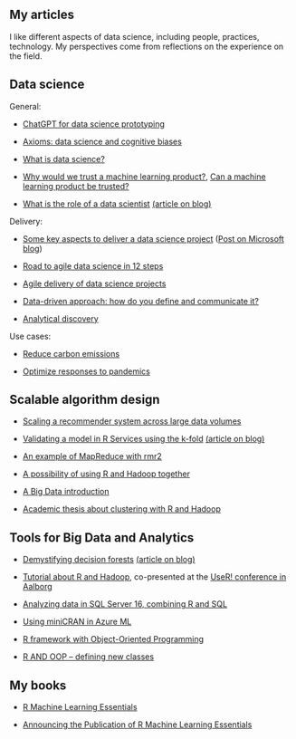 
## My articles

I like different aspects of data science, including people, practices, technology. My perspectives come from reflections on the experience on the field.


## Data science



General:

- [ChatGPT for data science prototyping](../articles/dsdelivery/gpt3.md)

- [Axioms: data science and cognitive biases](../articles/dsgeneral/axioms.md)

- [What is data science?](../articles/dsgeneral/dsgeneral.md)

- [Why would we trust a machine learning product?](../articles/dsgeneral/mltrust.md), [Can a machine learning product be trusted?](https://blogs.msdn.microsoft.com/data_insights_global_practice/2018/11/13/can-a-machine-learning-product-be-trusted/) 

- [What is the role of a data scientist](https://blogs.msdn.microsoft.com/data_insights_global_practice/2017/02/23/what-is-the-role-of-a-data-scientist/) [(article on blog)](../articles/dsgeneral/dsrole.md)


Delivery:

- [Some key aspects to deliver a data science project](../articles/dsdelivery/dsdelivery.md) ([Post on Microsoft blog](https://blogs.msdn.microsoft.com/data_insights_global_practice/2018/09/04/1055/))

- [Road to agile data science in 12 steps](../articles/dsdelivery/agile-data-science.pdf)

- [Agile delivery of data science projects](../articles/dsdelivery/dsscrum.md)

- [Data-driven approach: how do you define and communicate it?](../articles/dsdelivery/dsapproaches.md)

- [Analytical discovery](../articles/dsdelivery/dsus_analytical_discovery.md)


Use cases:

- [Reduce carbon emissions](../articles/usecases/co2emissions.md)

- [Optimize responses to pandemics](../articles/usecases/pandemics.md)



## Scalable algorithm design

- [Scaling a recommender system across large data volumes](https://blogs.msdn.microsoft.com/data_insights_global_practice/2016/08/08/scaling-a-recommender-system-across-large-data-volumes/)

- [Validating a model in R Services using the k-fold](https://blogs.msdn.microsoft.com/data_insights_global_practice/2016/07/08/validating-a-model-in-r-services-using-the-k-fold-4/) [(article on blog)](../articles/techniques/kfold.md)

- [An example of MapReduce with rmr2](http://www.r-bloggers.com/an-example-of-mapreduce-with-rmr2/)

- [A possibility of using R and Hadoop together](http://www.r-bloggers.com/a-possibility-for-use-r-and-hadoop-together/)

- [A Big Data introduction](http://www.r-bloggers.com/a-big-data-introduction/)

- [Academic thesis about clustering with R and Hadoop](https://www.politesi.polimi.it/bitstream/10589/77983/1/tesi.pdf)



## Tools for Big Data and Analytics

- [Demystifying decision forests](https://blogs.msdn.microsoft.com/data_insights_global_practice/2017/08/11/demystifying-decision-forests/) [(article on blog)](../articles/techniques/forest/forest.md)

- [Tutorial about R and Hadoop](https://github.com/micheleusuelli/RHadoop-tutorial), co-presented at the [UseR! conference in Aalborg](https://user2015.math.aau.dk/index.html)

- [Analyzing data in SQL Server 16, combining R and SQL](https://blogs.msdn.microsoft.com/data_insights_global_practice/2016/08/01/analysing-data-in-sql-server-16-combining-r-and-sql/)

- [Using miniCRAN in Azure ML](http://www.r-bloggers.com/using-minicran-in-azure-ml/)

- [R framework with Object-Oriented Programming](http://www.r-bloggers.com/r-framework-with-object-oriented-programming/)

- [R AND OOP – defining new classes](http://www.r-bloggers.com/r-and-oop-defining-new-classes/)



## My books

- [R Machine Learning Essentials](http://www.r-bloggers.com/r-machine-learning-essentials/)

- [Announcing the Publication of R Machine Learning Essentials](http://www.r-bloggers.com/announcing-the-publication-of-r-machine-learning-essentials/)


